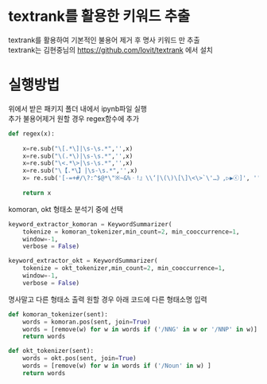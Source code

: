 # textrank를 활용한 키워드 추출
textrank를 활용하여 기본적인 불용어 제거 후 명사 키워드 만 추출  
textrank는 김현중님의 https://github.com/lovit/textrank 에서 설치  
# 실행방법
위에서 받은 패키지 폴더 내에서 ipynb파일 실행  
추가 불용어제거 원할 경우 regex함수에 추가 
```python
def regex(x):
    
    x=re.sub("\[.*\]|\s-\s.*",'',x)
    x=re.sub("\(.*\)|\s-\s.*",'',x)
    x=re.sub("\<.*\>|\s-\s.*",'',x)
    x=re.sub("\【.*\】|\s-\s.*",'',x)
    x= re.sub('[-=+#/\?:^$@*\"※~&%ㆍ!』\\‘|\(\)\[\]\<\>`\'…》,▷▶ⓒ]', '', x)
    
    return x
 ```
komoran, okt 형태소 분석기 중에 선택  
```python
keyword_extractor_komoran = KeywordSummarizer(
    tokenize = komoran_tokenizer,min_count=2, min_cooccurrence=1,
    window=-1,                
    verbose = False)

keyword_extractor_okt = KeywordSummarizer(
    tokenize = okt_tokenizer,min_count=2, min_cooccurrence=1,
    window=-1,                
    verbose = False)
```

명사말고 다른 형태소 출력 원할 경우 아래 코드에 다른 형태소명 입력  
```python
def komoran_tokenizer(sent):
    words = komoran.pos(sent, join=True)
    words = [remove(w) for w in words if ('/NNG' in w or '/NNP' in w)]
    return words

def okt_tokenizer(sent):
    words = okt.pos(sent, join=True)
    words = [remove(w) for w in words if ('/Noun' in w) ]
    return words
```
